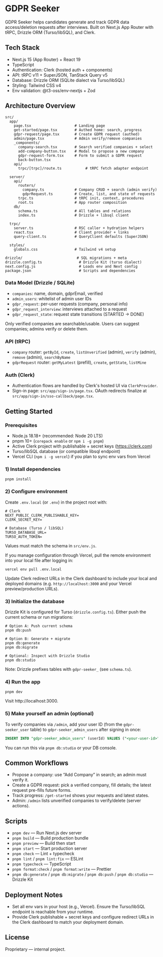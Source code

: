 # GDPR Seeker

GDPR Seeker helps candidates generate and track GDPR data access/deletion requests after interviews. Built on Next.js App Router with tRPC, Drizzle ORM (Turso/libSQL), and Clerk.

## Tech Stack

- Next.js 15 (App Router) + React 19
- TypeScript
- Authentication: Clerk (hosted auth + components)
- API: tRPC v11 + SuperJSON, TanStack Query v5
- Database: Drizzle ORM (SQLite dialect via Turso/libSQL)
- Styling: Tailwind CSS v4
- Env validation: @t3-oss/env-nextjs + Zod

## Architecture Overview

```
src/
  app/
    page.tsx                    # Landing page
    get-started/page.tsx        # Authed home: search, progress
    gdpr-request/page.tsx       # Create GDPR request (authed)
    admin/page.tsx              # Admin verify/remove companies
    _components/
      company-search.tsx        # Search verified companies + select
      add-company-button.tsx    # Modal to propose a new company
      gdpr-request-form.tsx     # Form to submit a GDPR request
      back-button.tsx
    api/
      trpc/[trpc]/route.ts           # tRPC fetch adapter endpoint

  server/
    api/
      routers/
        company.ts              # Company CRUD + search (admin verify)
        gdprRequest.ts          # Create, list, and state of requests
      trpc.ts                   # tRPC init, context, procedures
      root.ts                   # App router composition
    db/
      schema.ts                 # All tables and relations
      index.ts                  # Drizzle + libsql client

  trpc/
    server.ts                   # RSC caller + hydration helpers
    react.tsx                   # Client provider + links
    query-client.ts             # QueryClient defaults (SuperJSON)

  styles/
    globals.css                 # Tailwind v4 setup

drizzle/                         # SQL migrations + meta
drizzle.config.ts                 # Drizzle Kit (turso dialect)
next.config.js                    # Loads env and Next config
package.json                      # Scripts and dependencies
```

### Data Model (Drizzle / SQLite)

- `companies`: name, domain, gdprEmail, verified
- `admin_users`: whitelist of admin user IDs
- `gdpr_request`: per-user requests (company, personal info)
- `gdpr_request_interview`: interviews attached to a request
- `gdpr_request_state`: request state transitions (STARTED → DONE)

Only verified companies are searchable/usable. Users can suggest companies; admins verify or delete them.

### API (tRPC)

- `company` router: `getById`, `create`, `listUnverified` (admin), `verify` (admin), `remove` (admin), `searchByName`
- `gdprRequest` router: `getMyLatest` (prefill), `create`, `getState`, `listMine`

### Auth (Clerk)

- Authentication flows are handled by Clerk's hosted UI via `ClerkProvider`.
- Sign-in page: `src/app/sign-in/page.tsx`. OAuth redirects finalize at `src/app/sign-in/sso-callback/page.tsx`.

## Getting Started

### Prerequisites

- Node.js 18.18+ (recommended: Node 20 LTS)
- pnpm 10+ (`corepack enable` or `npm i -g pnpm`)
- Active Clerk project with publishable + secret keys (https://clerk.com)
- Turso/libSQL database (or compatible libsql endpoint)
- Vercel CLI (`npm i -g vercel`) if you plan to sync env vars from Vercel

### 1) Install dependencies

```
pnpm install
```

### 2) Configure environment

Create `.env.local` (or `.env`) in the project root with:

```
# Clerk
NEXT_PUBLIC_CLERK_PUBLISHABLE_KEY=
CLERK_SECRET_KEY=

# Database (Turso / libSQL)
TURSO_DATABASE_URL=
TURSO_AUTH_TOKEN=
```

Values must match the schema in `src/env.js`.

If you manage configuration through Vercel, pull the remote environment into your local file after logging in:

```
vercel env pull .env.local
```

Update Clerk redirect URLs in the Clerk dashboard to include your local and deployed domains (e.g. `http://localhost:3000` and your Vercel preview/production URLs).

### 3) Initialize the database

Drizzle Kit is configured for Turso (`drizzle.config.ts`). Either push the current schema or run migrations:

```
# Option A: Push current schema
pnpm db:push

# Option B: Generate + migrate
pnpm db:generate
pnpm db:migrate

# Optional: Inspect with Drizzle Studio
pnpm db:studio
```

Note: Drizzle prefixes tables with `gdpr-seeker_` (see `schema.ts`).

### 4) Run the app

```
pnpm dev
```

Visit http://localhost:3000.

### 5) Make yourself an admin (optional)

To verify companies via `/admin`, add your user ID (from the `gdpr-seeker_user` table) to `gdpr-seeker_admin_users` after signing in once:

```sql
INSERT INTO "gdpr-seeker_admin_users" (userId) VALUES ("<your-user-id>");
```

You can run this via `pnpm db:studio` or your DB console.

## Common Workflows

- Propose a company: use “Add Company” in search; an admin must verify it.
- Create a GDPR request: pick a verified company, fill details; the latest request pre-fills future forms.
- Track progress: `/get-started` shows your requests and latest states.
- Admin: `/admin` lists unverified companies to verify/delete (server actions).

## Scripts

- `pnpm dev` — Run Next.js dev server
- `pnpm build` — Build production bundle
- `pnpm preview` — Build then start
- `pnpm start` — Start production server
- `pnpm check` — Lint + typecheck
- `pnpm lint` / `pnpm lint:fix` — ESLint
- `pnpm typecheck` — TypeScript
- `pnpm format:check` / `pnpm format:write` — Prettier
- `pnpm db:generate` / `pnpm db:migrate` / `pnpm db:push` / `pnpm db:studio` — Drizzle Kit

## Deployment Notes

- Set all env vars in your host (e.g., Vercel). Ensure the Turso/libSQL endpoint is reachable from your runtime.
- Provide Clerk publishable + secret keys and configure redirect URLs in the Clerk dashboard to match your deployment domain.

## License

Proprietary — internal project.
